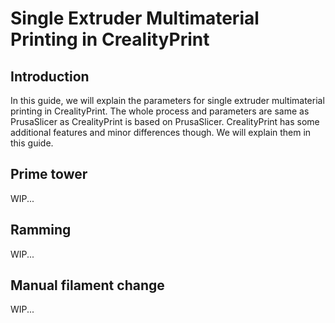 # Single Extruder Multimaterial Printing in CrealityPrint

## Introduction
In this guide, we will explain the parameters for single extruder multimaterial printing in CrealityPrint. The whole process and parameters are same as PrusaSlicer as CrealityPrint is based on PrusaSlicer.
CrealityPrint has some additional features and minor differences though. We will explain them in this guide.
## Prime tower
WIP...
## Ramming
WIP...
## Manual filament change
WIP...